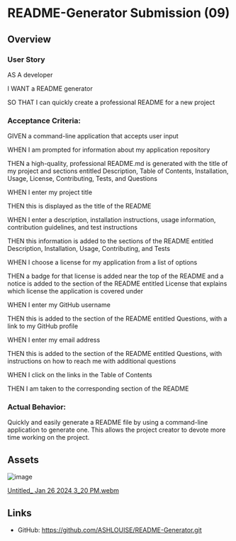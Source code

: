 # README-Generator Submission  (09)

## Overview

### User Story

AS A developer

I WANT a README generator

SO THAT I can quickly create a professional README for a new project

### Acceptance Criteria:

GIVEN a command-line application that accepts user input

WHEN I am prompted for information about my application repository

THEN a high-quality, professional README.md is generated with the title of my project and sections entitled Description, Table of Contents, Installation, Usage, License, Contributing, Tests, and Questions

WHEN I enter my project title

THEN this is displayed as the title of the README

WHEN I enter a description, installation instructions, usage information, contribution guidelines, and test instructions

THEN this information is added to the sections of the README entitled Description, Installation, Usage, Contributing, and Tests

WHEN I choose a license for my application from a list of options

THEN a badge for that license is added near the top of the README and a notice is added to the section of the README entitled License that explains which license the application is covered under

WHEN I enter my GitHub username

THEN this is added to the section of the README entitled Questions, with a link to my GitHub profile

WHEN I enter my email address

THEN this is added to the section of the README entitled Questions, with instructions on how to reach me with additional questions

WHEN I click on the links in the Table of Contents

THEN I am taken to the corresponding section of the README

### Actual Behavior:

Quickly and easily generate a README file by using a command-line application to generate one. This allows the project creator to devote more time working on the project.


## Assets 

![image](https://github.com/ASHLOUISE/README-Generator/assets/152327760/1626efdb-b6a0-4eec-8041-92e224104a3e)

[Untitled_ Jan 26 2024 3_20 PM.webm](https://github.com/ASHLOUISE/README-Generator/assets/152327760/1ebe809d-ea56-4b07-b7d0-f56e33d72629)



## Links

* GitHub: https://github.com/ASHLOUISE/README-Generator.git
  




















